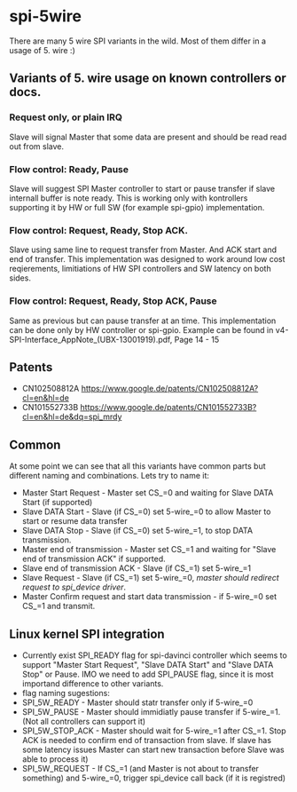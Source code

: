 # spi-5wire
There are many 5 wire SPI variants in the wild. Most of them differ in a usage of 5. wire :)

## Variants of 5. wire usage on known controllers or docs.
### Request only, or plain IRQ
Slave will signal Master that some data are present and should be read read out from slave.

### Flow control: Ready, Pause
Slave will suggest SPI Master controller to start or pause transfer if slave internall buffer is note ready.
This is working only with kontrollers supporting it by HW or full SW (for example spi-gpio) implementation.

### Flow control: Request, Ready, Stop ACK.
Slave using same line to request transfer from Master. And ACK start and end of transfer.
This implementation was designed to work around low cost reqierements, limitiations of HW SPI controllers and SW latency on both sides.

### Flow control: Request, Ready, Stop ACK, Pause
Same as previous but can pause transfer at an time. This implementation can be done only by HW controller or spi-gpio.
Example can be found in v4-SPI-Interface_AppNote_(UBX-13001919).pdf, Page 14 - 15

## Patents
* CN102508812A https://www.google.de/patents/CN102508812A?cl=en&hl=de
* CN101552733B https://www.google.de/patents/CN101552733B?cl=en&hl=de&dq=spi_mrdy

## Common
At some point we can see that all this variants have common parts but different naming and combinations. Lets try to name it:
* Master Start Request - Master set CS_=0 and waiting for Slave DATA Start (if supported)
* Slave DATA Start - Slave (if CS_=0) set 5-wire_=0 to allow Master to start or resume data transfer
* Slave DATA Stop - Slave (if CS_=0) set 5-wire_=1,  to stop DATA transmission.
* Master end of transmission - Master set CS_=1 and waiting for "Slave end of transmission ACK" if supported.
* Slave end of transmission ACK - Slave (if CS_=1) set 5-wire_=1
* Slave Request - Slave (if CS_=1) set 5-wire_=0, *master should redirect request to spi_device driver*.
* Master Confirm request and start data transmission - if 5-wire_=0 set CS_=1 and transmit.

## Linux kernel SPI integration
* Currently exist SPI_READY flag for spi-davinci controller which seems to support "Master Start Request", "Slave DATA Start" and "Slave DATA Stop" or Pause. IMO we need to add SPI_PAUSE flag, since it is most importand difference to other variants.
* flag naming sugestions:
*  SPI_5W_READY - Master should statr transfer only if 5-wire_=0
*  SPI_5W_PAUSE - Master should immidiatly pause transfer if 5-wire_=1. (Not all controllers can support it)
*  SPI_5W_STOP_ACK - Master should wait for 5-wire_=1 after CS_=1. Stop ACK is needed to confirm end of transaction from slave. If slave has some latency issues Master can start new transaction before Slave was able to process it)
*  SPI_5W_REQUEST - If CS_=1 (and Master is not about to transfer something) and 5-wire_=0, trigger spi_device call back (if it is registred)
